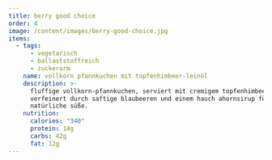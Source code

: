 ```yaml
---
title: berry good choice
order: 4
image: /content/images/berry-good-choice.jpg
items:
  - tags:
      - vegetarisch
      - ballaststoffreich
      - zuckerarm
    name: vollkorn pfannkuchen mit topfenhimbeer-leinöl
    description: >-
      fluffige vollkorn-pfannkuchen, serviert mit cremigem topfenhimbeer-leinöl,
      verfeinert durch saftige blaubeeren und einem hauch ahornsirup für
      natürliche süße.
    nutrition:
      calories: "340"
      protein: 14g
      carbs: 42g
      fat: 12g
---
```

